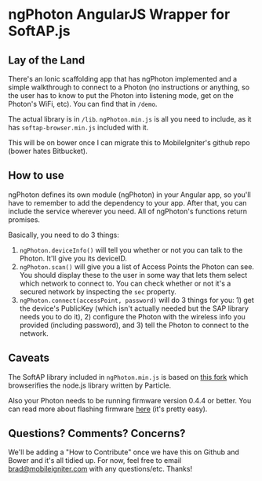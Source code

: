 # ngPhoton AngularJS Wrapper for SoftAP.js #

## Lay of the Land ##

There's an Ionic scaffolding app that has ngPhoton implemented and a simple walkthrough to connect to a Photon (no instructions or anything, so the user has to know to put the Photon into listening mode, get on the Photon's WiFi, etc). You can find that in `/demo`.

The actual library is in `/lib`. `ngPhoton.min.js` is all you need to include, as it has `softap-browser.min.js` included with it.

This will be on bower once I can migrate this to MobileIgniter's github repo (bower hates Bitbucket).

## How to use ##

ngPhoton defines its own module (ngPhoton) in your Angular app, so you'll have to remember to add the dependency to your app. After that, you can include the service wherever you need. All of ngPhoton's functions return promises.

Basically, you need to do 3 things:

1. `ngPhoton.deviceInfo()` will tell you whether or not you can talk to the Photon. It'll give you its deviceID.
2. `ngPhoton.scan()` will give you a list of Access Points the Photon can see. You should display these to the user in some way that lets them select which network to connect to. You can check whether or not it's a secured network by inspecting the `sec` property.
3. `ngPhoton.connect(accessPoint, password)` will do 3 things for you: 1) get the device's PublicKey (which isn't actually needed but the SAP library needs you to do it), 2) configure the Photon with the wireless info you provided (including password), and 3) tell the Photon to connect to the network.

## Caveats ##

The SoftAP library included in `ngPhoton.min.js` is based on [this fork](https://github.com/msolters/softap-setup-js) which browserifies the node.js library written by Particle.

Also your Photon needs to be running firmware version 0.4.4 or better. You can read more about flashing firmware [here](https://github.com/spark/firmware) (it's pretty easy).

## Questions? Comments? Concerns? ##

We'll be adding a "How to Contribute" once we have this on Github and Bower and it's all tidied up. For now, feel free to email [brad@mobileigniter.com](mailto:brad@mobileigniter.com) with any questions/etc. Thanks!
